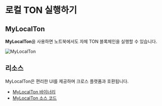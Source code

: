 # 로컬 TON 실행하기

## MyLocalTon

**MyLocalTon**을 사용하면 노트북에서도 자체 TON 블록체인을 실행할 수 있습니다.

![MyLocalTon](/img/docs/mylocalton.jpeg)

## 리소스

MyLocalTon은 편리한 UI를 제공하며 크로스 플랫폼과 호환됩니다.

- [MyLocalTon 바이너리](https://github.com/neodiX42/MyLocalTon/releases)
- [MyLocalTon 소스 코드](https://github.com/neodiX42/MyLocalTon)
